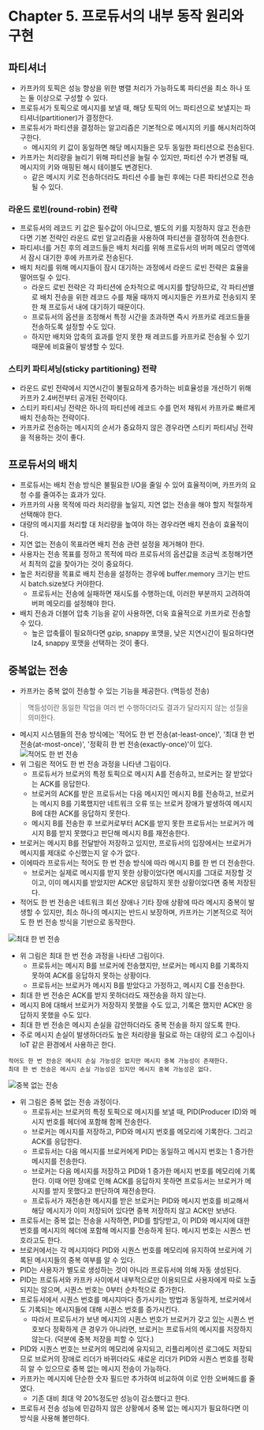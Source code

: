 # Chapter 5. 프로듀서의 내부 동작 원리와 구현

## 파티셔너
* 카프카의 토픽은 성능 향상을 위한 병렬 처리가 가능하도록 파티션을 최소 하나 또는 둘 이상으로 구성할 수 있다.
* 프로듀서가 토픽으로 메시지를 보낼 때, 해당 토픽의 어느 파티션으로 보낼지는 파티셔너(partitioner)가 결정한다.
* 프로듀서가 파티션을 결정하는 알고리즘은 기본적으로 메시지의 키를 해시처리하여 구한다.
  * 메시지의 키 값이 동일하면 해당 메시지들은 모두 동일한 파티션으로 전송된다.
* 카프카는 처리량을 늘리기 위해 파티션을 늘릴 수 있지만, 파티션 수가 변경될 때, 메시지의 키와 매핑된 해시 테이블도 변경된다.
  * 같은 메시지 키로 전송하더라도 파티션 수를 늘린 후에는 다른 파티션으로 전송될 수 있다.

### 라운드 로빈(round-robin) 전략
* 프로듀서의 레코드 키 값은 필수값이 아니므로, 별도의 키를 지정하지 않고 전송한다면 기본 전략인 라운드 로빈 알고리즘을 사용하여 파티션을 결정하여 전송한다.
* 파티셔너를 거친 후의 레코드들은 배치 처리를 위해 프로듀서의 버퍼 메모리 영역에서 잠시 대기한 후에 카프카로 전송된다.
* 배치 처리를 위해 메시지들이 잠시 대기하는 과정에서 라운드 로빈 전략은 효율을 떨어뜨릴 수 있다.
  * 라운드 로빈 전략은 각 파티션에 순차적으로 메시지를 할당하므로, 각 파티션별로 배치 전송을 위한 레코드 수를 채울 때까지 메시지들은 카프카로 전송되지 못한 채 프로듀서 내에 대기하기 때문이다.
  * 프로듀서의 옵션을 조정해서 특정 시간을 초과하면 즉시 카프카로 레코드들을 전송하도록 설정할 수도 있다.
  * 하지만 배치와 압축의 효과를 얻지 못한 채 레코드를 카프카로 전송될 수 있기 때문에 비효율이 발생할 수 있다.

### 스티키 파티셔닝(sticky partitioning) 전략
* 라운드 로빈 전략에서 지연시간이 불필요하게 증가하는 비효율성을 개선하기 위해 카프카 2.4버전부터 공개된 전략이다.
* 스티키 파티셔닝 전략은 하나의 파티션에 레코드 수를 먼저 채워서 카프카로 빠르게 배치 전송하는 전략이다.
* 카프카로 전송하는 메시지의 순서가 중요하지 않은 경우라면 스티키 파티셔닝 전략을 적용하는 것이 좋다.

## 프로듀서의 배치
* 프로듀서는 배치 전송 방식은 불필요한 I/O을 줄일 수 있어 효율적이며, 카프카의 요청 수를 줄여주는 효과가 있다.
* 카프카의 사용 목적에 따라 처리량을 높일지, 지연 없는 전송을 해야 할지 적절하게 선택해야 한다.
* 대량의 메시지를 처리할 대 처리량을 높여야 하는 경우라면 배치 전송이 효율적이다.
* 지연 없는 전송이 목표라면 배치 전송 관련 설정을 제거해야 한다.
* 사용자는 전송 목표를 정하고 목적에 따라 프로듀서의 옵션값을 조금씩 조정해가면서 최적의 값을 찾아가는 것이 중요하다.
* 높은 처리량을 목표로 배치 전송을 설정하는 경우에 buffer.memory 크기는 반드시 batch.size보다 커야한다.
  * 프로듀서는 전송에 실패하면 재시도를 수행하는데, 이러한 부분까지 고려하여 버퍼 메모리를 설정해야 한다.
* 배치 전송과 더블어 압축 기능을 같이 사용하면, 더욱 효율적으로 카프카로 전송할 수 있다.
  * 높은 압축률이 필요하다면 gzip, snappy 포맷을, 낮은 지연시간이 필요하다면 lz4, snappy 포맷을 선택하는 것이 좋다.

## 중복없는 전송
* 카프카는 중복 없이 전송할 수 있는 기능을 제공한다. (멱등성 전송)
> 멱등성이란 동일한 작업을 여러 번 수행하더라도 결과가 달라지지 않는 성질을 의미한다.
* 메시지 시스템들의 전송 방식에는 '적어도 한 번 전송(at-least-once)', '최대 한 번 전송(at-most-once)', '정확히 한 번 전송(exactly-once)'이 있다.
![적어도 한 번 전송](at-least-once.png)
* 위 그림은 적어도 한 번 전송 과정을 나타낸 그림이다.
  * 프로듀서가 브로커의 특정 토픽으로 메시지 A를 전송하고, 브로커는 잘 받았다는 ACK를 응답한다.
  * 브로커의 ACK를 받은 프로듀서는 다음 메시지인 메시지 B를 전송하고, 브로커는 메시지 B를 기록했지만 네트워크 오류 또는 브로커 장애가 발생하여 메시지 B에 대한 ACK를 응답하지 못한다.
  * 메시지 B를 전송한 후 브로커로부터 ACK를 받지 못한 프로듀서는 브로커가 메시지 B를 받지 못했다고 판단해 메시지 B를 재전송한다.
* 브로커는 메시지 B를 전달받아 저장하고 있지만, 프로듀서의 입장에서는 브로커가 메시지를 제대로 수신했는지 알 수가 없다.
* 이에따라 프로듀서는 적어도 한 번 전송 방식에 따라 메시지 B를 한 번 더 전송한다.
  * 브로커는 실제로 메시지를 받지 못한 상황이었다면 메시지를 그대로 저장할 것이고, 이미 메시지를 받았지만 ACK만 응답하지 못한 상황이었다면 중복 저장된다.
* 적어도 한 번 전송은 네트워크 회선 장애나 기타 장애 상황에 따라 메시지 중복이 발생할 수 있지만, 최소 하나의 메시지는 반드시 보장하며, 카프카는 기본적으로 적어도 한 번 전송 방식을 기반으로 동작한다.

![최대 한 번 전송](most-once.png)
* 위 그림은 최대 한 번 전송 과정을 나타낸 그림이다.
  * 프로듀서는 메시지 B를 브로커에 전송했지만, 브로커는 메시지 B를 기록하지 못하여 ACK를 응답하지 못하는 상황이다.
  * 프로듀서는 브로커가 메시지 B를 받았다고 가정하고, 메시지 C를 전송한다.
* 최대 한 번 전송은 ACK를 받지 못하더라도 재전송을 하지 않는다.
* 메시지 B에 대해서 브로커가 저장하지 못했을 수도 있고, 기록은 했지만 ACK만 응답하지 못했을 수도 있다.
* 최대 한 번 전송은 메시지 손실을 감안하더라도 중복 전송을 하지 않도록 한다.
* 주로 메시지 손실이 발생하더라도 높은 처리량을 필요로 하는 대량의 로그 수집이나 IoT 같은 환경에서 사용하곤 한다.

```text
적어도 한 번 전송은 메시지 손실 가능성은 없지만 메시지 중복 가능성이 존재한다.
최대 한 번 전송은 메시지 손실 가능성은 있지만 메시지 중복 가능성은 없다.
```

![중복 없는 전송](no-duplicate-sending.png)
* 위 그림은 중복 없는 전송 과정이다.
  * 프로듀서는 브로커의 특정 토픽으로 메시지를 보낼 때, PID(Producer ID)와 메시지 번호를 헤더에 포함해 함께 전송한다.
  * 브로커는 메시지를 저장하고, PID와 메시지 번호를 메모리에 기록한다. 그리고 ACK를 응답한다.
  * 프로듀서는 다음 메시지를 브로커에게 PID는 동일하고 메시지 번호는 1 증가한 메시지를 전송한다.
  * 브로커는 다음 메시지를 저장하고 PID와 1 증가한 메시지 번호를 메모리에 기록한다. 이때 어떤 장애로 인해 ACK를 응답하지 못하면 프로듀서는 브로커가 메시지를 받지 못했다고 판단하여 재전송한다.
  * 프로듀서가 재전송한 메시지를 받은 브로커는 PID와 메시지 번호를 비교해서 해당 메시지가 이미 저장되어 있다면 중복 저장하지 않고 ACK만 보낸다.
* 프로듀서는 중복 없는 전송을 시작하면, PID를 할당받고, 이 PID와 메시지에 대한 번호를 메시지의 헤더에 포함해 메시지를 전송하게 된다. 메시지 번호는 시퀀스 번호라고도 한다.
* 브로커에서는 각 메시지마다 PID와 시퀀스 번호를 메모리에 유지하여 브로커에 기록된 메시지들의 중복 여부를 알 수 있다.
* PID는 사용자가 별도로 생성하는 것이 아니라 프로듀서에 의해 자동 생성된다.
* PID는 프로듀서와 카프카 사이에서 내부적으로만 이용되므로 사용자에게 따로 노출되지는 않으며, 시퀀스 번호는 0부터 순차적으로 증가한다.
* 프로듀서에서 시퀀스 번호를 메시지마다 증가시키는 방법과 동일하게, 브로커에서도 기록되는 메시지들에 대해 시퀀스 번호를 증가시킨다.
  * 따라서 프로듀서가 보낸 메시지의 시퀀스 번호가 브로커가 갖고 있는 시퀀스 번호보다 정확하게 큰 경우가 아니라면, 브로커는 프로듀서의 메시지를 저장하지 않는다. (덕분에 중복 저장을 피할 수 있다.)
* PID와 시퀀스 번호는 브로커의 메모리에 유지되고, 리플리케이션 로그에도 저장되므로 브로커의 장애로 리더가 바뀌더라도 새로운 리더가 PID와 시퀀스 번호를 정확히 알 수 있으므로 중복 없는 메시지 전송이 가능하다.
* 카프카는 메시지에 단순한 숫자 필드만 추가하여 비교하여 이로 인한 오버헤드를 줄였다.
  * 기존 대비 최대 약 20%정도만 성능이 감소했다고 한다.
* 프로듀서 전송 성능에 민감하지 않은 상황에서 중복 없는 메시지가 필요하다면 이 방식을 사용해 볼만하다.
